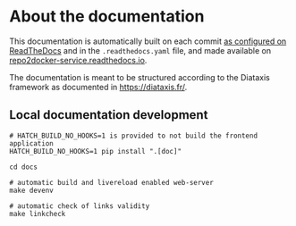 # About the documentation

This documentation is automatically built on each commit [as configured on
ReadTheDocs](https://readthedocs.org/projects/repo2docker-service/) and in the
`.readthedocs.yaml` file, and made available on
[repo2docker-service.readthedocs.io](https://repo2docker-service.readthedocs.io/en/latest/).

The documentation is meant to be structured according to the Diataxis framework
as documented in https://diataxis.fr/.

## Local documentation development

```shell
# HATCH_BUILD_NO_HOOKS=1 is provided to not build the frontend application
HATCH_BUILD_NO_HOOKS=1 pip install ".[doc]"
```

```shell
cd docs

# automatic build and livereload enabled web-server
make devenv

# automatic check of links validity
make linkcheck
```
